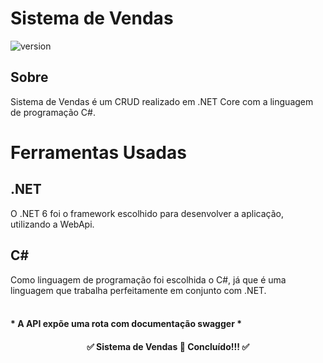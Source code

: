 # Sistema de Vendas
![version]( https://img.shields.io/badge/version-1.0.0-Green)

## Sobre
Sistema de Vendas é um CRUD realizado em .NET Core com a linguagem de programação C#.
<br>
# Ferramentas Usadas

## .NET
O .NET 6 foi o framework escolhido para desenvolver a aplicação, utilizando a WebApi.
<br>

## C#
Como linguagem de programação foi escolhida o C#, já que é uma linguagem que trabalha perfeitamente em conjunto com .NET.
<br>
<br>
####  * A API expõe uma rota com documentação swagger *
<h4 align="center">
✅  Sistema de Vendas  🚀 Concluído!!!  ✅
</h4>
